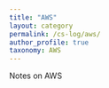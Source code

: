 ```yaml
---
title: "AWS"
layout: category
permalink: /cs-log/aws/
author_profile: true
taxonomy: AWS
---
```

Notes on AWS